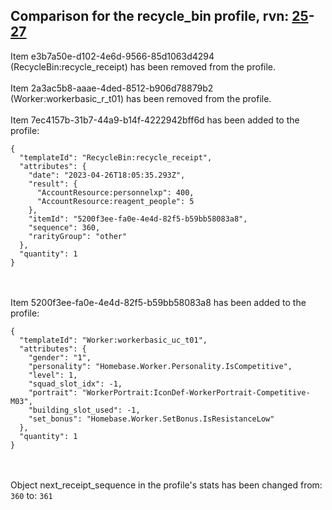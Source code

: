 ## Comparison for the recycle_bin profile, rvn: [25](https://github.com/PRO100KatYT/FortniteProfileRevisions/tree/main/profiles/recycle_bin/25%20recycle_bin.json)-[27](https://github.com/PRO100KatYT/FortniteProfileRevisions/tree/main/profiles/recycle_bin/27%20recycle_bin.json)

Item e3b7a50e-d102-4e6d-9566-85d1063d4294 (RecycleBin:recycle_receipt) has been removed from the profile.
<br><br>
Item 2a3ac5b8-aaae-4ded-8512-b906d78879b2 (Worker:workerbasic_r_t01) has been removed from the profile.
<br><br>
Item 7ec4157b-31b7-44a9-b14f-4222942bff6d has been added to the profile:

```
{
  "templateId": "RecycleBin:recycle_receipt",
  "attributes": {
    "date": "2023-04-26T18:05:35.293Z",
    "result": {
      "AccountResource:personnelxp": 400,
      "AccountResource:reagent_people": 5
    },
    "itemId": "5200f3ee-fa0e-4e4d-82f5-b59bb58083a8",
    "sequence": 360,
    "rarityGroup": "other"
  },
  "quantity": 1
}
```

<br><br>
Item 5200f3ee-fa0e-4e4d-82f5-b59bb58083a8 has been added to the profile:

```
{
  "templateId": "Worker:workerbasic_uc_t01",
  "attributes": {
    "gender": "1",
    "personality": "Homebase.Worker.Personality.IsCompetitive",
    "level": 1,
    "squad_slot_idx": -1,
    "portrait": "WorkerPortrait:IconDef-WorkerPortrait-Competitive-M03",
    "building_slot_used": -1,
    "set_bonus": "Homebase.Worker.SetBonus.IsResistanceLow"
  },
  "quantity": 1
}
```

<br><br>
Object next_receipt_sequence in the profile's stats has been changed from: `360` to: `361`
<br><br>
